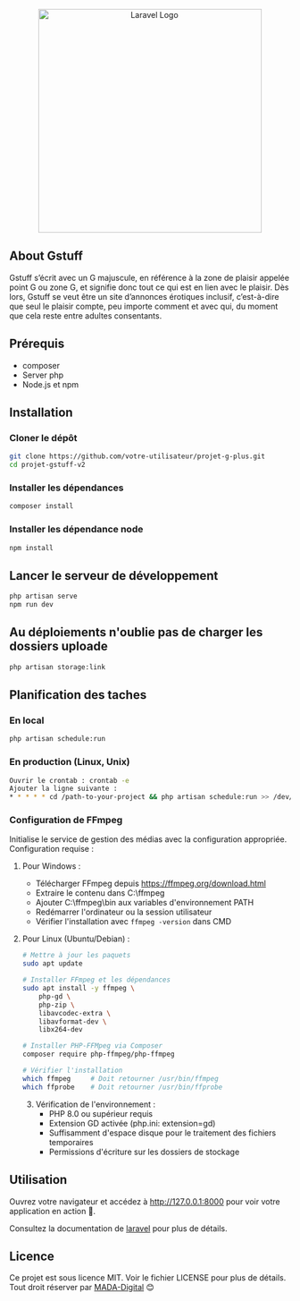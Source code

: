 <p align="center"><a href="https://gstuff.ch" target="_blank"><img src="https://gstuff.ch/wp-content/uploads/2023/08/cropped-logo.png" width="400" alt="Laravel Logo"></a></p>

<p align="center">

</p>


## About Gstuff

Gstuff s’écrit avec un G majuscule, en référence à la zone de plaisir appelée point G ou zone G, et signifie donc tout ce qui est en lien avec le plaisir. Dès lors, Gstuff se veut être un site d’annonces érotiques inclusif, c’est-à-dire que seul le plaisir compte, peu importe comment et avec qui, du moment que cela reste entre adultes consentants.

## Prérequis
- composer
- Server php
- Node.js et npm

## Installation

### Cloner le dépôt
```bash
git clone https://github.com/votre-utilisateur/projet-g-plus.git
cd projet-gstuff-v2
```

### Installer les dépendances
```bash
composer install
```

### Installer les dépendance node
```bash
npm install
```
## Lancer le serveur de développement
```bash
php artisan serve
npm run dev
```

## Au déploiements n'oublie pas de charger les dossiers uploade
```bash
php artisan storage:link
```

## Planification des taches

### En local
```bash
php artisan schedule:run
```

### En production (Linux, Unix)
```bash
Ouvrir le crontab : crontab -e
Ajouter la ligne suivante :
* * * * * cd /path-to-your-project && php artisan schedule:run >> /dev/null 2>&1
```

### Configuration de FFmpeg
Initialise le service de gestion des médias avec la configuration appropriée.
Configuration requise :

1. Pour Windows :
    - Télécharger FFmpeg depuis https://ffmpeg.org/download.html
    - Extraire le contenu dans C:\\ffmpeg
    - Ajouter C:\\ffmpeg\\bin aux variables d'environnement PATH
    - Redémarrer l'ordinateur ou la session utilisateur
    - Vérifier l'installation avec `ffmpeg -version` dans CMD

2. Pour Linux (Ubuntu/Debian) :
    ```bash
    # Mettre à jour les paquets
    sudo apt update
    
    # Installer FFmpeg et les dépendances
    sudo apt install -y ffmpeg \
        php-gd \
        php-zip \
        libavcodec-extra \
        libavformat-dev \
        libx264-dev
    
    # Installer PHP-FFMpeg via Composer
    composer require php-ffmpeg/php-ffmpeg
    
    # Vérifier l'installation
    which ffmpeg     # Doit retourner /usr/bin/ffmpeg
    which ffprobe    # Doit retourner /usr/bin/ffprobe
    ```

    3. Vérification de l'environnement :
        - PHP 8.0 ou supérieur requis
        - Extension GD activée (php.ini: extension=gd)
        - Suffisamment d'espace disque pour le traitement des fichiers temporaires
        - Permissions d'écriture sur les dossiers de stockage

## Utilisation
Ouvrez votre navigateur et accédez à http://127.0.0.1:8000 pour voir votre application en action 🎉.


Consultez la documentation de [laravel]([Laravel](https://laravel.com)) pour plus de détails.

## Licence
Ce projet est sous licence MIT. Voir le fichier LICENSE pour plus de détails. Tout droit réserver par [MADA-Digital](https://mada-digital.net)
 😊
